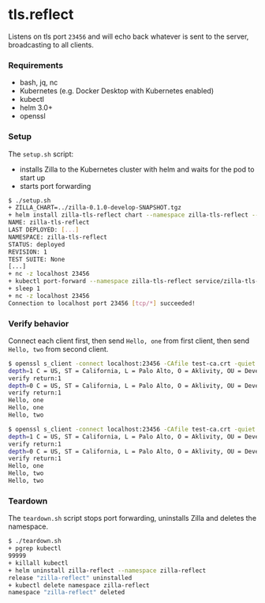# tls.reflect

Listens on tls port `23456` and will echo back whatever is sent to the server, broadcasting to all clients.

### Requirements

- bash, jq, nc
- Kubernetes (e.g. Docker Desktop with Kubernetes enabled)
- kubectl
- helm 3.0+
- openssl

### Setup

The `setup.sh` script:
- installs Zilla to the Kubernetes cluster with helm and waits for the pod to start up
- starts port forwarding

```bash
$ ./setup.sh
+ ZILLA_CHART=../zilla-0.1.0-develop-SNAPSHOT.tgz
+ helm install zilla-tls-reflect chart --namespace zilla-tls-reflect --create-namespace --wait [...]
NAME: zilla-tls-reflect
LAST DEPLOYED: [...]
NAMESPACE: zilla-tls-reflect
STATUS: deployed
REVISION: 1
TEST SUITE: None
[...]
+ nc -z localhost 23456
+ kubectl port-forward --namespace zilla-tls-reflect service/zilla-tls-reflect 23456
+ sleep 1
+ nc -z localhost 23456
Connection to localhost port 23456 [tcp/*] succeeded!
```

### Verify behavior

Connect each client first, then send `Hello, one` from first client, then send `Hello, two` from second client.

```bash
$ openssl s_client -connect localhost:23456 -CAfile test-ca.crt -quiet -alpn echo
depth=1 C = US, ST = California, L = Palo Alto, O = Aklivity, OU = Development, CN = Test CA
verify return:1
depth=0 C = US, ST = California, L = Palo Alto, O = Aklivity, OU = Development, CN = localhost
verify return:1
Hello, one
Hello, one
Hello, two
```

```bash
$ openssl s_client -connect localhost:23456 -CAfile test-ca.crt -quiet -alpn echo
depth=1 C = US, ST = California, L = Palo Alto, O = Aklivity, OU = Development, CN = Test CA
verify return:1
depth=0 C = US, ST = California, L = Palo Alto, O = Aklivity, OU = Development, CN = localhost
verify return:1
Hello, one
Hello, two
Hello, two
```

### Teardown

The `teardown.sh` script stops port forwarding, uninstalls Zilla and deletes the namespace.

```bash
$ ./teardown.sh
+ pgrep kubectl
99999
+ killall kubectl
+ helm uninstall zilla-reflect --namespace zilla-reflect
release "zilla-reflect" uninstalled
+ kubectl delete namespace zilla-reflect
namespace "zilla-reflect" deleted
```
